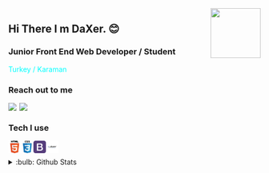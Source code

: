 <img src="https://cdn.discordapp.com/attachments/855594034620661783/855594912779337738/917968.png" align="right" width="100" height="100">


## Hi There I m DaXer. :blush:

### Junior Front End Web Developer / Student

<font color="aqua">
Turkey / Karaman
</font>

### Reach out to me


[<img  width="22" src="https://unpkg.com/simple-icons@v5/icons/discord.svg" align="left"  />][Discord]

[<img  width="22" src="https://unpkg.com/simple-icons@v5/icons/instagram.svg" align="left"  />][instagram]

<br />

[instagram]: https://www.instagram.com/daxer._/

[Discord]: https://discord.com/users/556525238641360897

### Tech I use

<img align="left"  src="https://raw.githubusercontent.com/github/explore/80688e429a7d4ef2fca1e82350fe8e3517d3494d/topics/html/html.png" width="25" height="25"> 

<img  align="left" src="https://raw.githubusercontent.com/github/explore/80688e429a7d4ef2fca1e82350fe8e3517d3494d/topics/css/css.png" width="25" height="25"> 

<img  align="left" src="https://raw.githubusercontent.com/github/explore/80688e429a7d4ef2fca1e82350fe8e3517d3494d/topics/bootstrap/bootstrap.png" width="25" height="25"> 

<img align="left" src="https://raw.githubusercontent.com/github/explore/80688e429a7d4ef2fca1e82350fe8e3517d3494d/topics/jquery/jquery.png" width="25" height="25" > 
  


<br />
<br />

<details>
<summary>:bulb: Github Stats</summary>
<img src="https://github-readme-stats.vercel.app/api?username=TRDaXer&theme=radical"> 
 

<img src="https://github-readme-stats.vercel.app/api/top-langs/?TRDaXer=anuraghazra&layout=compact&theme=radical" align="right"> 

</details>

